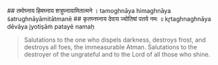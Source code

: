 <section>
<section data-markdown data-audio-src="../audio/adityahridayam/adityahridayam_20.m4a">
## तमोघ्नाय हिमघ्नाय शत्रुघ्नायामितात्मने ।
tamoghnāya himaghnāya śatrughnāyāmitātmanē
## कृतघ्नघ्नाय देवाय ज्योतिषां पतये नमः ॥
kr̥taghnaghnāya dēvāya jyotiṣāṁ patayē namaḥ

> Salutations to the one who dispels darkness,  destroys frost, and destroys all foes, the immeasurable Atman.
> Salutations to the destroyer of the ungrateful and to the Lord of all those who shine.
<!--
Salutations to the dispeller of darkness, the destroyer of cold, fog and snow, the exterminator of foes; the one whose extent is immeasurable. Salutations also to the destroyer of the ungrateful and to the Lord of all the stellar bodies, who is the ruler of all the lights of the Universe.

Salutations to the dispeller of darkness, the destroyer of cold, fog and snow, the exterminator of foes; the one whose extent is immeasurable. Salutations also to the annihilator of the ungrateful and to the Lord of all the stellar bodies, who is the first amongst all the lights of the Universe.
-->
</section>
</section>
